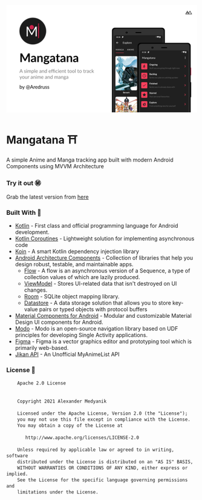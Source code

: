 
![Cover](./assets/cover.png)

# Mangatana :shinto_shrine:
A simple Anime and Manga tracking app built with modern Android Components using MVVM Architecture 

### Try it out 	:secret:
Grab the latest version from [here](https://github.com/Aredruss/Mangatana/releases)

### Built With :toolbox:
- [Kotlin](https://kotlinlang.org/) - First class and official programming language for Android development.
- [Kotlin Coroutines](https://kotlinlang.org/docs/reference/coroutines-overview.html) - Lightweight solution for implementing asynchronous code
- [Koin](https://insert-koin.io/) - A smart Kotlin dependency injection library
- [Android Architecture Components](https://developer.android.com/topic/libraries/architecture) - Collection of libraries that help you design robust, testable, and maintainable apps.
  - [Flow](https://kotlinlang.org/docs/reference/coroutines/flow.html) - A flow is an asynchronous version of a Sequence, a type of collection values of which are lazily produced.
  - [ViewModel](https://developer.android.com/topic/libraries/architecture/viewmodel) - Stores UI-related data that isn't destroyed on UI changes. 
  - [Room](https://developer.android.com/topic/libraries/architecture/room) - SQLite object mapping library.
  - [Datastore](https://developer.android.com/topic/libraries/architecture/datastore) - A data storage solution that allows you to store key-value pairs or typed objects with protocol buffers
- [Material Components for Android](https://github.com/material-components/material-components-android) - Modular and customizable Material Design UI components for Android.
- [Modo](https://github.com/terrakok/Modo) - Modo is an open-source navigation library based on UDF principles for developing Single Activity applications.
- [Figma](https://figma.com/) - Figma is a vector graphics editor and prototyping tool which is primarily web-based.
- [Jikan API](https://jikan.docs.apiary.io/) - An Unofficial MyAnimeList API

### License :open_book:
```
    Apache 2.0 License


    Copyright 2021 Alexander Medyanik

    Licensed under the Apache License, Version 2.0 (the "License");
    you may not use this file except in compliance with the License.
    You may obtain a copy of the License at

       http://www.apache.org/licenses/LICENSE-2.0

    Unless required by applicable law or agreed to in writing, software
    distributed under the License is distributed on an "AS IS" BASIS,
    WITHOUT WARRANTIES OR CONDITIONS OF ANY KIND, either express or implied.
    See the License for the specific language governing permissions and
    limitations under the License.

```
